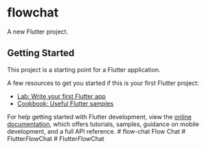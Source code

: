 # flowchat

A new Flutter project.

## Getting Started

This project is a starting point for a Flutter application.

A few resources to get you started if this is your first Flutter project:

- [Lab: Write your first Flutter app](https://docs.flutter.dev/get-started/codelab)
- [Cookbook: Useful Flutter samples](https://docs.flutter.dev/cookbook)

For help getting started with Flutter development, view the
[online documentation](https://docs.flutter.dev/), which offers tutorials,
samples, guidance on mobile development, and a full API reference.
#   f l o w - c h a t  
 F l o w   C h a t  
 #   F l u t t e r _ F l o w _ C h a t  
 #   F l u t t e r _ F l o w _ C h a t  
 